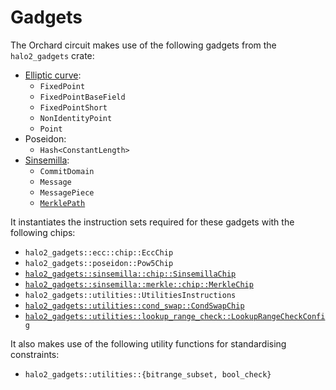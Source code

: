 # Gadgets

The Orchard circuit makes use of the following gadgets from the `halo2_gadgets` crate:

- [Elliptic curve](https://zcash.github.io/halo2/design/gadgets/ecc.html):
  - `FixedPoint`
  - `FixedPointBaseField`
  - `FixedPointShort`
  - `NonIdentityPoint`
  - `Point`
- Poseidon:
  - `Hash<ConstantLength>`
- [Sinsemilla](https://zcash.github.io/halo2/design/gadgets/sinsemilla.html):
  - `CommitDomain`
  - `Message`
  - `MessagePiece`
  - [`MerklePath`](https://zcash.github.io/halo2/design/gadgets/sinsemilla/merkle-crh.html)

It instantiates the instruction sets required for these gadgets with the following chips:

- `halo2_gadgets::ecc::chip::EccChip`
- `halo2_gadgets::poseidon::Pow5Chip`
- [`halo2_gadgets::sinsemilla::chip::SinsemillaChip`](https://zcash.github.io/halo2/design/gadgets/sinsemilla.html#plonk--halo-2-constraints)
- [`halo2_gadgets::sinsemilla::merkle::chip::MerkleChip`](https://zcash.github.io/halo2/design/gadgets/sinsemilla/merkle-crh.html#circuit-components)
- `halo2_gadgets::utilities::UtilitiesInstructions`
- [`halo2_gadgets::utilities::cond_swap::CondSwapChip`](https://zcash.github.io/halo2/design/gadgets/cond_swap.html#multiplexer)
- [`halo2_gadgets::utilities::lookup_range_check::LookupRangeCheckConfig`](https://zcash.github.io/halo2/design/gadgets/decomposition.html#lookup-decomposition)

It also makes use of the following utility functions for standardising constraints:
- `halo2_gadgets::utilities::{bitrange_subset, bool_check}`
